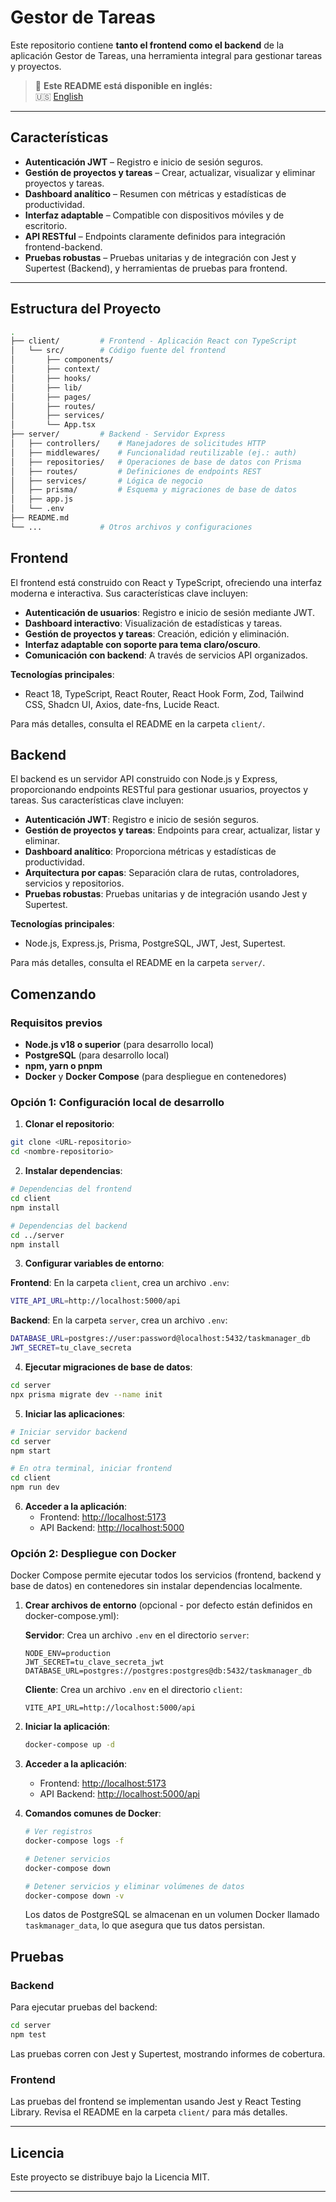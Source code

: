 # Gestor de Tareas

Este repositorio contiene **tanto el frontend como el backend** de la aplicación Gestor de Tareas, una herramienta integral para gestionar tareas y proyectos.

> 📌 **Este README está disponible en inglés:**  
> 🇺🇸 [English](README.md)

---

## Características
- **Autenticación JWT** – Registro e inicio de sesión seguros.
- **Gestión de proyectos y tareas** – Crear, actualizar, visualizar y eliminar proyectos y tareas.
- **Dashboard analítico** – Resumen con métricas y estadísticas de productividad.
- **Interfaz adaptable** – Compatible con dispositivos móviles y de escritorio.
- **API RESTful** – Endpoints claramente definidos para integración frontend-backend.
- **Pruebas robustas** – Pruebas unitarias y de integración con Jest y Supertest (Backend), y herramientas de pruebas para frontend.

---

## Estructura del Proyecto

```bash
.
├── client/         # Frontend - Aplicación React con TypeScript
│   └── src/        # Código fuente del frontend
│       ├── components/
│       ├── context/
│       ├── hooks/
│       ├── lib/
│       ├── pages/
│       ├── routes/
│       ├── services/
│       └── App.tsx
├── server/         # Backend - Servidor Express
│   ├── controllers/    # Manejadores de solicitudes HTTP
│   ├── middlewares/    # Funcionalidad reutilizable (ej.: auth)
│   ├── repositories/   # Operaciones de base de datos con Prisma
│   ├── routes/         # Definiciones de endpoints REST
│   ├── services/       # Lógica de negocio
│   ├── prisma/         # Esquema y migraciones de base de datos
│   ├── app.js
│   └── .env
├── README.md
└── ...             # Otros archivos y configuraciones
```

## Frontend

El frontend está construido con React y TypeScript, ofreciendo una interfaz moderna e interactiva. Sus características clave incluyen:

- **Autenticación de usuarios**: Registro e inicio de sesión mediante JWT.
- **Dashboard interactivo**: Visualización de estadísticas y tareas.
- **Gestión de proyectos y tareas**: Creación, edición y eliminación.
- **Interfaz adaptable con soporte para tema claro/oscuro**.
- **Comunicación con backend**: A través de servicios API organizados.

**Tecnologías principales**:

- React 18, TypeScript, React Router, React Hook Form, Zod, Tailwind CSS, Shadcn UI, Axios, date-fns, Lucide React.

Para más detalles, consulta el README en la carpeta `client/`.

## Backend

El backend es un servidor API construido con Node.js y Express, proporcionando endpoints RESTful para gestionar usuarios, proyectos y tareas. Sus características clave incluyen:

- **Autenticación JWT**: Registro e inicio de sesión seguros.
- **Gestión de proyectos y tareas**: Endpoints para crear, actualizar, listar y eliminar.
- **Dashboard analítico**: Proporciona métricas y estadísticas de productividad.
- **Arquitectura por capas**: Separación clara de rutas, controladores, servicios y repositorios.
- **Pruebas robustas**: Pruebas unitarias y de integración usando Jest y Supertest.

**Tecnologías principales**:

- Node.js, Express.js, Prisma, PostgreSQL, JWT, Jest, Supertest.

Para más detalles, consulta el README en la carpeta `server/`.

## Comenzando

### Requisitos previos

- **Node.js v18 o superior** (para desarrollo local)
- **PostgreSQL** (para desarrollo local)
- **npm, yarn o pnpm**
- **Docker** y **Docker Compose** (para despliegue en contenedores)

### Opción 1: Configuración local de desarrollo

1. **Clonar el repositorio**:

```bash
git clone <URL-repositorio>
cd <nombre-repositorio>
```

2. **Instalar dependencias**:

```bash
# Dependencias del frontend
cd client
npm install

# Dependencias del backend
cd ../server
npm install
```

3. **Configurar variables de entorno**:

**Frontend**: En la carpeta `client`, crea un archivo `.env`:

```bash
VITE_API_URL=http://localhost:5000/api
```

**Backend**: En la carpeta `server`, crea un archivo `.env`:

```bash
DATABASE_URL=postgres://user:password@localhost:5432/taskmanager_db
JWT_SECRET=tu_clave_secreta
```

4. **Ejecutar migraciones de base de datos**:

```bash
cd server
npx prisma migrate dev --name init
```

5. **Iniciar las aplicaciones**:

```bash
# Iniciar servidor backend
cd server
npm start

# En otra terminal, iniciar frontend
cd client
npm run dev
```

6. **Acceder a la aplicación**:
   - Frontend: [http://localhost:5173](http://localhost:5173)
   - API Backend: [http://localhost:5000](http://localhost:5000)

### Opción 2: Despliegue con Docker

Docker Compose permite ejecutar todos los servicios (frontend, backend y base de datos) en contenedores sin instalar dependencias localmente.

1. **Crear archivos de entorno** (opcional - por defecto están definidos en docker-compose.yml):

   **Servidor**: Crea un archivo `.env` en el directorio `server`:

   ```
   NODE_ENV=production
   JWT_SECRET=tu_clave_secreta_jwt
   DATABASE_URL=postgres://postgres:postgres@db:5432/taskmanager_db
   ```

   **Cliente**: Crea un archivo `.env` en el directorio `client`:

   ```
   VITE_API_URL=http://localhost:5000/api
   ```

2. **Iniciar la aplicación**:

   ```bash
   docker-compose up -d
   ```

3. **Acceder a la aplicación**:
   - Frontend: [http://localhost:5173](http://localhost:5173)
   - API Backend: [http://localhost:5000/api](http://localhost:5000/api)

4. **Comandos comunes de Docker**:

   ```bash
   # Ver registros
   docker-compose logs -f

   # Detener servicios
   docker-compose down

   # Detener servicios y eliminar volúmenes de datos
   docker-compose down -v
   ```

   Los datos de PostgreSQL se almacenan en un volumen Docker llamado `taskmanager_data`, lo que asegura que tus datos persistan.

## Pruebas

### Backend

Para ejecutar pruebas del backend:

```bash
cd server
npm test
```

Las pruebas corren con Jest y Supertest, mostrando informes de cobertura.

### Frontend

Las pruebas del frontend se implementan usando Jest y React Testing Library. Revisa el README en la carpeta `client/` para más detalles.

---

## Licencia

Este proyecto se distribuye bajo la Licencia MIT.

---

